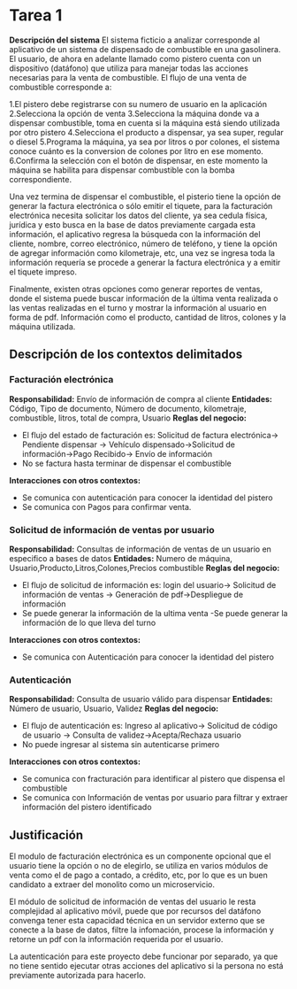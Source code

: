 # Tarea 1
**Descripción del sistema**
El sistema ficticio a analizar corresponde al aplicativo de un sistema de dispensado de combustible en una gasolinera. El usuario, de ahora en adelante llamado como pistero cuenta con un dispositivo (datáfono) que utiliza para manejar todas las acciones necesarias para la venta de combustible.
El flujo de una venta de combustible corresponde a:

1.El pistero debe registrarse con su numero de usuario en la aplicación	
2.Selecciona la opción de venta
3.Selecciona la máquina donde va a dispensar combustible, toma en cuenta si la máquina está siendo utilizada por otro pistero
4.Selecciona el producto a dispensar, ya sea super, regular o diesel
5.Programa la máquina, ya sea por litros o por colones, el sistema conoce cuánto es la conversion de colones por litro en ese momento.
6.Confirma la selección con el botón de dispensar, en este momento la máquina se habilita para dispensar combustible con la bomba correspondiente.


Una vez termina de dispensar el combustible, el pisterio tiene la opción de generar la factura electrónica o sólo emitir el tiquete, para la facturación electrónica necesita solicitar los datos del cliente, ya sea cedula física, jurídica y esto busca en la base de datos previamente cargada esta información, el aplicativo regresa la búsqueda con la información del cliente, nombre, correo electrónico, número de teléfono, y tiene la opción de agregar información como kilometraje, etc, una vez se ingresa toda la información requería se procede a generar la factura electrónica y a emitir el tiquete impreso.

Finalmente, existen otras opciones como generar reportes de ventas, donde el sistema puede buscar información de la última venta realizada o las ventas realizadas en el turno y mostrar la información al usuario en forma de pdf. Información como el producto, cantidad de litros, colones y la máquina utilizada.

## Descripción de los contextos delimitados
### Facturación electrónica
**Responsabilidad:** Envío de información de compra al cliente 
**Entidades:** Código, Tipo de documento, Número de documento, kilometraje, combustible, litros, total de compra, Usuario
**Reglas del negocio:**
- El flujo del estado de facturación es: Solicitud de factura electrónica→ Pendiente dispensar → Vehículo dispensado→Solicitud de información→Pago Recibido→ Envío de información 
- No se factura hasta terminar de dispensar el combustible

**Interacciones con otros contextos:**
- Se comunica con autenticación para conocer la identidad del pistero
- Se comunica con Pagos para confirmar venta.

### Solicitud de información de ventas por usuario
**Responsabilidad:** Consultas de información de ventas de un usuario en especifico a bases de datos
**Entidades:** Numero de máquina, Usuario,Producto,Litros,Colones,Precios combustible
**Reglas del negocio:**
- El flujo de solicitud de información es: login del usuario→ Solicitud de información de ventas → Generación de pdf→Despliegue de información 
- Se puede generar la información de la ultima venta
-Se puede generar la información de lo que lleva del turno

**Interacciones con otros contextos:**
- Se comunica con Autenticación para conocer la identidad del pistero

### Autenticación
**Responsabilidad:** Consulta de usuario válido para dispensar
**Entidades:** Número de usuario, Usuario, Validez
**Reglas del negocio:**
- El flujo de autenticación es: Ingreso al aplicativo→ Solicitud de código de usuario → Consulta de validez→Acepta/Rechaza usuario 
- No puede ingresar al sistema sin autenticarse primero

**Interacciones con otros contextos:**
- Se comunica con fracturación para identificar al pistero que dispensa el combustible
- Se comunica con Información de ventas por usuario para filtrar y extraer información del pistero identificado

## Justificación

El modulo de facturación electrónica es un componente opcional que el usuario tiene la opción o no de elegirlo, se utiliza en varios módulos de venta como el de pago a contado, a crédito, etc, por lo que es un buen candidato a extraer del monolito como un microservicio.

El módulo de solicitud de información de ventas del usuario le resta complejidad al aplicativo móvil, puede que por recursos del datáfono convenga tener esta capacidad técnica en un servidor externo que se conecte a la base de datos, filtre la infomación, procese la información y retorne un pdf con la información requerida por el usuario.

La autenticación para este proyecto debe funcionar por separado, ya que no tiene sentido ejecutar otras acciones del aplicativo si la persona no está previamente autorizada para hacerlo. 